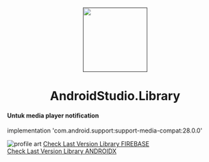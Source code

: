 <p align="center"><a href=""><img height="150" src="https://user-images.githubusercontent.com/37952748/75752927-4426f680-5d5c-11ea-80b0-c455992a9f47.png"></a></p>
<h1 align="center">AndroidStudio.Library</h1>

#### Untuk media player notification
implementation 'com.android.support:support-media-compat:28.0.0' <br>

![profile art](https://user-images.githubusercontent.com/37952748/75752927-4426f680-5d5c-11ea-80b0-c455992a9f47.png)
[Check Last Version Library FIREBASE](https://firebase.google.com/docs/android/setup#available-libraries) <br>
[Check Last Version Library ANDROIDX](https://developer.android.com/topic/libraries/support-library/packages?hl=id)
